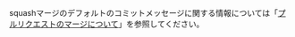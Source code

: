 squashマージのデフォルトのコミットメッセージに関する情報については「[プルリクエストのマージについて](/github/collaborating-with-issues-and-pull-requests/about-pull-request-merges#merge-message-for-a-squash-merge)」を参照してください。